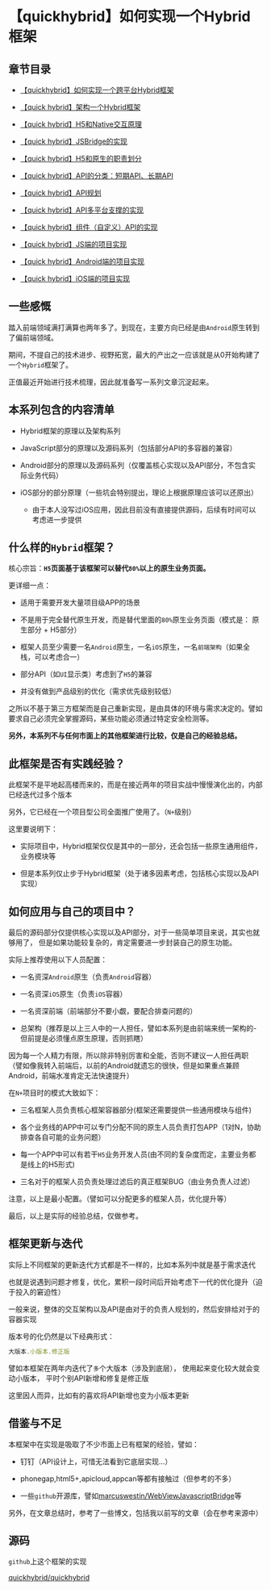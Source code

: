 # 【quickhybrid】如何实现一个Hybrid框架

## 章节目录

- [【quickhybrid】如何实现一个跨平台Hybrid框架](https://github.com/quickhybrid/quickhybrid/issues/12)

- [【quick hybrid】架构一个Hybrid框架](https://github.com/quickhybrid/quickhybrid/issues/11)

- [【quick hybrid】H5和Native交互原理](https://github.com/quickhybrid/quickhybrid/issues/10)

- [【quick hybrid】JSBridge的实现](https://github.com/quickhybrid/quickhybrid/issues/9)

- [【quick hybrid】H5和原生的职责划分](https://github.com/quickhybrid/quickhybrid/issues/8)

- [【quick hybrid】API的分类：短期API、长期API](https://github.com/quickhybrid/quickhybrid/issues/7)

- [【quick hybrid】API规划](https://github.com/quickhybrid/quickhybrid/issues/6)

- [【quick hybrid】API多平台支撑的实现](https://github.com/quickhybrid/quickhybrid/issues/5)

- [【quick hybrid】组件（自定义）API的实现](https://github.com/quickhybrid/quickhybrid/issues/4)

- [【quick hybrid】JS端的项目实现](https://github.com/quickhybrid/quickhybrid/issues/3)

- [【quick hybrid】Android端的项目实现](https://github.com/quickhybrid/quickhybrid/issues/2)

- [【quick hybrid】iOS端的项目实现](https://github.com/quickhybrid/quickhybrid/issues/1)


## 一些感慨

踏入前端领域满打满算也两年多了。到现在，主要方向已经是由`Android`原生转到了偏前端领域。

期间，不提自己的技术进步、视野拓宽，最大的产出之一应该就是从0开始构建了一个`Hybrid`框架了。

正值最近开始进行技术梳理，因此就准备写一系列文章沉淀起来。

## 本系列包含的内容清单

- Hybrid框架的原理以及架构系列

- JavaScript部分的原理以及源码系列（包括部分API的多容器的兼容）

- Android部分的原理以及源码系列（仅覆盖核心实现以及API部分，不包含实际业务代码）

- iOS部分的部分原理（一些坑会特别提出，理论上根据原理应该可以还原出）

    - 由于本人没写过iOS应用，因此目前没有直接提供源码，后续有时间可以考虑进一步提供

## 什么样的`Hybrid`框架？

核心宗旨：__`H5`页面基于该框架可以替代`80%`以上的原生业务页面。__

更详细一点：

- 适用于需要开发大量项目级APP的场景

- 不是用于完全替代原生开发，而是替代里面的`80%`原生业务页面（模式是： 原生部分 + H5部分）

- 框架人员至少需要一名`Android`原生，一名`iOS`原生，一名`前端架构`（如果全栈，可以考虑合一）

- 部分API（如`UI`显示类）考虑到了`H5`的兼容

- 并没有做到产品级别的优化（需求优先级别较低）

之所以不基于第三方框架而是自己重新实现，是由具体的环境与需求决定的。譬如要求自己必须完全掌握源码，某些功能必须通过特定安全检测等。

__另外，本系列不与任何市面上的其他框架进行比较，仅是自己的经验总结。__

## 此框架是否有实践经验？

此框架不是平地起高楼而来的，而是在接近两年的项目实战中慢慢演化出的，内部已经迭代过多个版本

另外，它已经在一个项目型公司全面推广使用了。（`N+`级别）

这里要说明下：

- 实际项目中，Hybrid框架仅仅是其中的一部分，还会包括一些原生通用组件，业务模块等

- 但是本系列仅止步于Hybrid框架（处于诸多因素考虑，包括核心实现以及API实现）

## 如何应用与自己的项目中？

最后的源码部分仅提供核心实现以及API部分，对于一些简单项目来说，其实也就够用了，
但是如果功能较复杂的，肯定需要进一步封装自己的原生功能。

实际上推荐使用以下人员配置：

- 一名资深`Android`原生（负责`Android`容器）

- 一名资深`iOS`原生（负责`iOS`容器）

- 一名资深前端（前端部分不要小觑，要配合排查问题的）

- 总架构（推荐是以上三人中的一人担任，譬如本系列是由前端来统一架构的-但前提是必须懂点原生原理，否则抓瞎）

因为每一个人精力有限，所以除非特别厉害和全能，否则不建议一人担任两职
（譬如像我转入前端后，以前的Android就遗忘的很快，但是如果重点兼顾Android，前端水准肯定无法快速提升）

在`N+`项目时的模式大致如下：

- 三名框架人员负责核心框架容器部分(框架还需要提供一些通用模块与组件)

- 各个业务线的APP中可以专门分配不同的原生人员负责打包APP（1对N，协助排查各自可能的业务问题）

- 每一个APP中可以有若干`H5`业务开发人员(由不同的复杂度而定，主要业务都是线上的H5形式)

- 三名对于的框架人员负责处理过滤后的真正框架BUG（由业务负责人过滤）

注意，以上是最小配置。（譬如可以分配更多的框架人员，优化提升等）

最后，以上是实际的经验总结，仅做参考。

## 框架更新与迭代

实际上不同框架的更新迭代方式都是不一样的，比如本系列中就是基于需求迭代

也就是说遇到问题才修复，优化，累积一段时间后开始考虑下一代的优化提升（迫于投入的窘迫性）

一般来说，整体的交互架构以及API是由对于的负责人规划的，然后安排给对于的容器实现

版本号的化仍然是以下经典形式：

```js
大版本.小版本.修正版
```

譬如本框架在两年内迭代了`多`个大版本（涉及到底层），
使用起来变化较大就会变动小版本，
平时个别API新增和修复是修正版

这里因人而异，比如有的喜欢将API新增也变为小版本更新

## 借鉴与不足

本框架中在实现是吸取了不少市面上已有框架的经验，譬如：

- 钉钉（API设计上，可惜无法看到它底层实现...）

- phonegap,html5+,apicloud,appcan等都有接触过（但参考的不多）

- 一些`github`开源库，譬如[marcuswestin/WebViewJavascriptBridge](https://github.com/marcuswestin/WebViewJavascriptBridge)等

另外，在文章总结时，参考了一些博文，包括我以前写的文章（会在参考来源中）

## 源码

`github`上这个框架的实现

[quickhybrid/quickhybrid](https://github.com/quickhybrid/quickhybrid)
